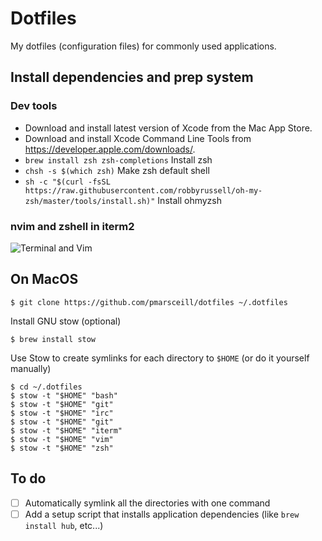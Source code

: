 # Dotfiles
My dotfiles (configuration files) for commonly used applications.

## Install dependencies and prep system

### Dev tools
- Download and install latest version of Xcode from the Mac App Store.
- Download and install Xcode Command Line Tools from https://developer.apple.com/downloads/.
- `brew install zsh zsh-completions` Install zsh
- `chsh -s $(which zsh)` Make zsh default shell
- `sh -c "$(curl -fsSL https://raw.githubusercontent.com/robbyrussell/oh-my-zsh/master/tools/install.sh)"` Install ohmyzsh

### nvim and zshell in iterm2

![Terminal and Vim](https://user-images.githubusercontent.com/896475/29837734-03967d6a-8cc7-11e7-839c-f69fcdaabe67.png)

## On MacOS
```
$ git clone https://github.com/pmarsceill/dotfiles ~/.dotfiles
```

Install GNU stow (optional)
```
$ brew install stow
```

Use Stow to create symlinks for each directory to `$HOME` (or do it yourself manually)
```
$ cd ~/.dotfiles
$ stow -t "$HOME" "bash"
$ stow -t "$HOME" "git"
$ stow -t "$HOME" "irc"
$ stow -t "$HOME" "git"
$ stow -t "$HOME" "iterm"
$ stow -t "$HOME" "vim"
$ stow -t "$HOME" "zsh"
```

## To do
- [ ] Automatically symlink all the directories with one command
- [ ] Add a setup script that installs application dependencies (like `brew install hub`, etc...)
